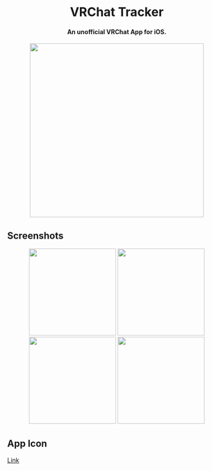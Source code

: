 <h1 align="center">VRChat Tracker</h1>

<h4 align="center">An unofficial VRChat App for iOS.</h4>

<p align="center">
<img src ="https://user-images.githubusercontent.com/26186346/225491527-202b6512-10fd-4f94-a0c1-bc09bde99e78.png" width=400></img>
</p>

## Screenshots
<p align="center">
<img src ="https://github.com/watanabexia/VRChatTracker/assets/26186346/dba6a9ee-d387-4494-b74a-99237a8bc1bb" width=200></img>
<img src ="https://user-images.githubusercontent.com/26186346/225491440-5d21d669-3709-4b01-9059-4bacda6d3575.PNG" width=200></img>
<img src ="https://github.com/watanabexia/VRChatTracker/assets/26186346/38a0d55a-3ed7-4788-80ba-e02fb5b8a145" width=200></img>
<img src ="https://github.com/watanabexia/VRChatTracker/assets/26186346/5a377fe4-0396-4600-b200-94bc87b3bacd" width=200></img>
</p>

## App Icon
[Link](https://images.squarespace-cdn.com/content/v1/5f0770791aaf57311515b23d/1608240505246-O7TI4Z68YP4JF0MULQPT/VRC_Treehouse_5.png?format=2500w)